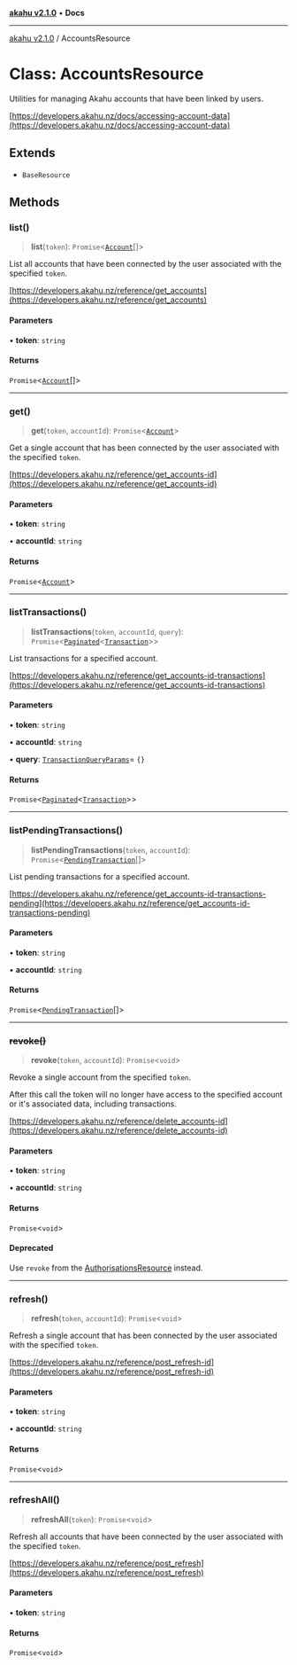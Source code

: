 [**akahu v2.1.0**](../README.md) • **Docs**

***

[akahu v2.1.0](../README.md) / AccountsResource

# Class: AccountsResource

Utilities for managing Akahu accounts that have been linked by users.

[https://developers.akahu.nz/docs/accessing-account-data](https://developers.akahu.nz/docs/accessing-account-data)

## Extends

- `BaseResource`

## Methods

### list()

> **list**(`token`): `Promise`\<[`Account`](../type-aliases/Account.md)[]\>

List all accounts that have been connected by the user associated with the specified `token`.

[https://developers.akahu.nz/reference/get_accounts](https://developers.akahu.nz/reference/get_accounts)

#### Parameters

• **token**: `string`

#### Returns

`Promise`\<[`Account`](../type-aliases/Account.md)[]\>

***

### get()

> **get**(`token`, `accountId`): `Promise`\<[`Account`](../type-aliases/Account.md)\>

Get a single account that has been connected by the user associated with the specified `token`.

[https://developers.akahu.nz/reference/get_accounts-id](https://developers.akahu.nz/reference/get_accounts-id)

#### Parameters

• **token**: `string`

• **accountId**: `string`

#### Returns

`Promise`\<[`Account`](../type-aliases/Account.md)\>

***

### listTransactions()

> **listTransactions**(`token`, `accountId`, `query`): `Promise`\<[`Paginated`](../type-aliases/Paginated.md)\<[`Transaction`](../type-aliases/Transaction.md)\>\>

List transactions for a specified account.

[https://developers.akahu.nz/reference/get_accounts-id-transactions](https://developers.akahu.nz/reference/get_accounts-id-transactions)

#### Parameters

• **token**: `string`

• **accountId**: `string`

• **query**: [`TransactionQueryParams`](../type-aliases/TransactionQueryParams.md)= `{}`

#### Returns

`Promise`\<[`Paginated`](../type-aliases/Paginated.md)\<[`Transaction`](../type-aliases/Transaction.md)\>\>

***

### listPendingTransactions()

> **listPendingTransactions**(`token`, `accountId`): `Promise`\<[`PendingTransaction`](../type-aliases/PendingTransaction.md)[]\>

List pending transactions for a specified account.

[https://developers.akahu.nz/reference/get_accounts-id-transactions-pending](https://developers.akahu.nz/reference/get_accounts-id-transactions-pending)

#### Parameters

• **token**: `string`

• **accountId**: `string`

#### Returns

`Promise`\<[`PendingTransaction`](../type-aliases/PendingTransaction.md)[]\>

***

### ~~revoke()~~

> **revoke**(`token`, `accountId`): `Promise`\<`void`\>

Revoke a single account from the specified `token`.

After this call the token will no longer have access to the specified account or it's associated data,
including transactions.

[https://developers.akahu.nz/reference/delete_accounts-id](https://developers.akahu.nz/reference/delete_accounts-id)

#### Parameters

• **token**: `string`

• **accountId**: `string`

#### Returns

`Promise`\<`void`\>

#### Deprecated

Use `revoke` from the [AuthorisationsResource](AuthorisationsResource.md) instead.

***

### refresh()

> **refresh**(`token`, `accountId`): `Promise`\<`void`\>

Refresh a single account that has been connected by the user associated with the specified `token`.

[https://developers.akahu.nz/reference/post_refresh-id](https://developers.akahu.nz/reference/post_refresh-id)

#### Parameters

• **token**: `string`

• **accountId**: `string`

#### Returns

`Promise`\<`void`\>

***

### refreshAll()

> **refreshAll**(`token`): `Promise`\<`void`\>

Refresh all accounts that have been connected by the user associated with the specified `token`.

[https://developers.akahu.nz/reference/post_refresh](https://developers.akahu.nz/reference/post_refresh)

#### Parameters

• **token**: `string`

#### Returns

`Promise`\<`void`\>
